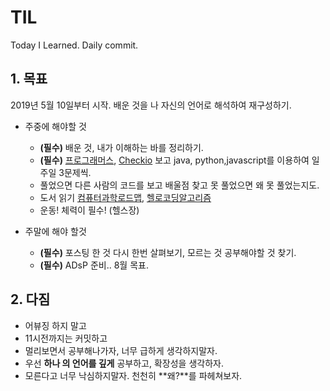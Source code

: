 # TIL
Today I Learned. Daily commit.

## 1. 목표
2019년 5월 10일부터 시작. 배운 것을 나 자신의 언어로 해석하여 재구성하기.

- 주중에 해야할 것
    - **(필수)** 배운 것, 내가 이해하는 바를 정리하기.
    - **(필수)** [프로그래머스](https://programmers.co.kr/), [Checkio](https://checkio.org/) 보고 java, python,javascript를 이용하여 일주일 3문제씩.
    - 풀었으면 다른 사람의 코드를 보고 배울점 찾고 못 풀었으면 왜 못 풀었는지도.
    - 도서 읽기 [컴퓨터과학로드맵](https://www.aladin.co.kr/shop/wproduct.aspx?ItemId=141042179), [헬로코딩알고리즘](http://www.hanbit.co.kr/store/books/look.php?p_code=B5896248244)
    - 운동! 체력이 필수! (헬스장)

- 주말에 해야 할것
    - **(필수)** 포스팅 한 것 다시 한번 살펴보기, 모르는 것 공부해야할 것 찾기.
    - **(필수)** ADsP 준비.. 8월 목표.

## 2. 다짐
- 어뷰징 하지 말고
- 11시전까지는 커밋하고
- 멀리보면서 공부해나가자, 너무 급하게 생각하지말자.
- 우선 **하나 의 언어를 깊게** 공부하고, 확장성을 생각하자.
- 모른다고 너무 낙심하지말자. 천천히 **왜?**를 파헤쳐보자.